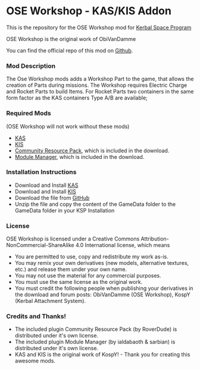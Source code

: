 OSE Workshop - KAS/KIS Addon
===

This is the repository for the OSE Workshop mod for [Kerbal Space Program](http://kerbalspaceprogram.com)

OSE Workshop is the original work of ObiVanDamme

You can find the official repo of this mod on [Github](http://github.com/ObiVanDamme/Workshop).

### Mod Description
The Ose Workshop mods adds a Workshop Part to the game, that allows the creation of Parts during missions. The Workshop requires Electric Charge and Rocket Parts to build Items. For Rocket Parts two containers in the same form factor as the KAS containers Type A/B are available;

### Required Mods
(OSE Workshop will not work without these mods)
* [KAS](http://forum.kerbalspaceprogram.com/threads/92514)
* [KIS](http://forum.kerbalspaceprogram.com/threads/113111)
* [Community Resource Pack](http://forum.kerbalspaceprogram.com/threads/91998), which is included in the download.
* [Module Manager](http://forum.kerbalspaceprogram.com/threads/55219), which is included in the download.

### Installation Instructions
* Download and Install [KAS](http://forum.kerbalspaceprogram.com/threads/92514)
* Download and Install [KIS](http://forum.kerbalspaceprogram.com/threads/113111)
* Download the file from [GitHub](https://github.com/obivandamme/Workshop/releases)
* Unzip the file and copy the content of the GameData folder to the GameData folder in your KSP Installation

### License

OSE Workshop is licensed under a Creative Commons Attribution-NonCommercial-ShareAlike 4.0 International license, which means

* You are permitted to use, copy and redistribute my work as-is.
* You may remix your own derivatives (new models, alternative textures, etc.) and release them under your own name.
* You may not use the material for any commercial purposes.
* You must use the same license as the original work.
* You must credit the following people when publishing your derivatives in the download and forum posts: ObiVanDamme (OSE Workshop), KospY (Kerbal Attachment System).

### Credits and Thanks!

* The included plugin Community Resource Pack (by RoverDude) is distributed under it's own license.
* The included plugin Module Manager (by ialdabaoth & sarbian) is distributed under it's own license.
* KAS and KIS is the original work of KospY! - Thank you for creating this awesome mods.
